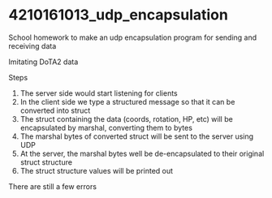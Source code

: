 # 4210161013_udp_encapsulation
School homework to make an udp encapsulation program for sending and receiving data

Imitating DoTA2 data

Steps
1. The server side would start listening for clients
2. In the client side we type a structured message so that it can be converted into struct
3. The struct containing the data (coords, rotation, HP, etc) will be encapsulated by marshal, converting them to bytes
4. The marshal bytes of converted struct will be sent to the server using UDP
5. At the server, the marshal bytes well be de-encapsulated to their original struct structure
6. The struct structure values will be printed out

There are still a few errors
